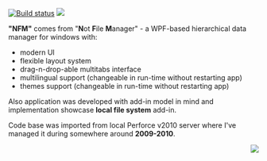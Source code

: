 [![Build status](https://ci.appveyor.com/api/projects/status/pswi3pr584ups8gg?svg=true)](https://ci.appveyor.com/project/sevenate/nfm) [![](https://tokei.rs/b1/github/sevenate/nfm?category=code)](https://github.com/sevenate/nfm)

**"NFM"** comes from "**N**ot **F**ile **M**anager" - a WPF-based hierarchical data manager for windows with:

* modern UI
* flexible layout system
* drag-n-drop-able multitabs interface
* multilingual support (changeable in run-time without restarting app)
* themes support (changeable in run-time without restarting app)

Also application was developed with add-in model in mind and implementation showcase **local file system** add-in.

Code base was imported from local Perforce v2010 server where I've managed it during somewhere around **2009-2010**.

<img align="right" src="https://github.com/sevenate/nfm/blob/master/nfm-screenshot.png">
